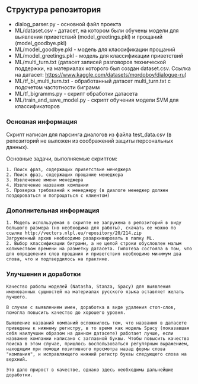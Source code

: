 ## Структура репозитория

 - dialog_parser.py - основной файл проекта
 - ML/dataset.csv - датасет, на котором были обучены модели для выявления приветствий (model_greetings.pkl) и прощаний (model_goodbye.pkl)
 - ML/model_goodbye.pkl - модель для классификации прощаний
 - ML/model_greetings.pkl - модель для классификации приветствий
 - ML/multi_turn.txt (датасет записей разговоров технической поддержки, на материалах которого был создан dataset.csv. Ссылка на датасет: https://www.kaggle.com/datasets/mordoboy/dialogue-ru)
 - ML/tf_bi_multi_turn.txt - обработанный датасет multi_turn.txt с подсчетом частотности биграмм
 - ML/tf_bigramms.py - скрипт обработки датасета
 - ML/train_and_save_model.py - скрипт обучения модели SVM для классификаторов

### Основная информация

Скрипт написан для парсинга диалогов из файла test_data.csv (в репозиторий не выложен из соображений защиты персональных данных).

Основные задачи, выполняемые скриптом:

	1. Поиск фраз, содержащих приветствие менеджера
	2. Поиск фраз, содержащих прощание менеджера
	3. Извлечение имени менеджера
	4. Извлечение названия компании
	5. Проверка требований к менеджеру (в диалоге менеджер должен поздороваться и попрощаться с клиентом)

### Дополнительная информация

	1. Модель используемая в скрипте не загружена в репозиторий в виду большого размера (но необходима для работы), скачать ее можно по ссылке http://vectors.nlpl.eu/repository/20/214.zip
	Загруженный архив необходимо разархивировать в папку ML.
	2. Выбор классификации биграмм, а не целой строки обусловлен малым количеством времени на разметку датасета. Гипотеза состояла в том, что для определения слов прощания и приветствия необходимо минимум два слова, что и подтвердилось на практике.
 

### Улучшения и доработки

	Качество работы моделей (Natasha, Stanza, Spacy) для выявления именованных сущностей на материалах русского языка оставляет желать лучшего.
	
	В случае с выявлением имен, доработка в виде удаления стоп-слов, помогла повысить качество до хорошего уровня. 
	
	Выявление названий компаний осложнилось тем, что названия в датасете приведены к нижнему регистру, в то время как модель Spacy (показавшая себя наилучшим образом на данном датасете) работает лучше, если название компании написано с заглавной буквы. Чтобы повысить качество поиска в этом случае, пришлось воспользоваться регулярным выражением, находящим при помощи позитивного просмотра назад формы слова "компания", и исправляющего нижний регистр буквы следующего слова на верхний.
	
	Это дало прирост в качестве, однако здесь необходимы дальнейшие доработки. 
